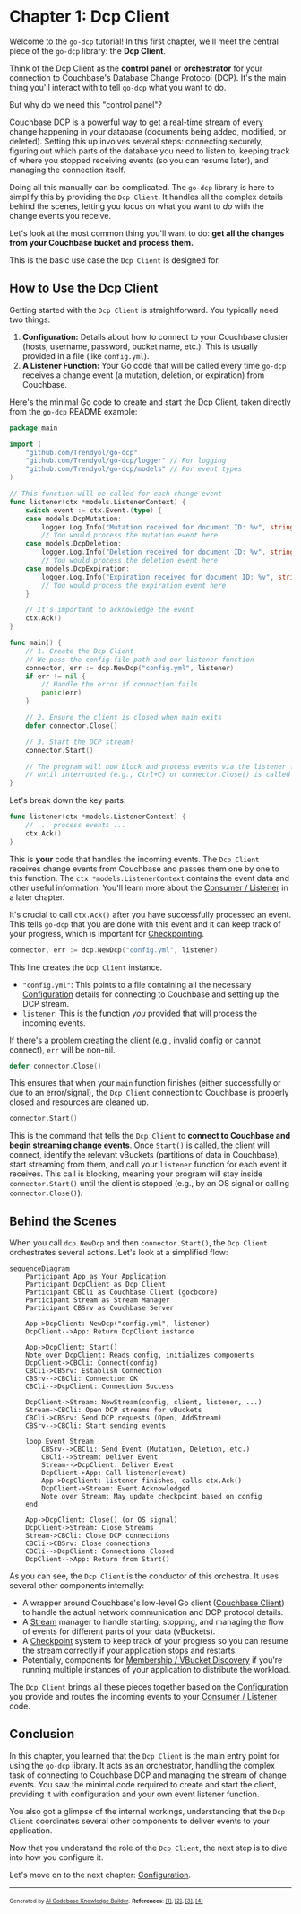# Chapter 1: Dcp Client

Welcome to the `go-dcp` tutorial! In this first chapter, we'll meet the central piece of the `go-dcp` library: the **Dcp Client**.

Think of the Dcp Client as the **control panel** or **orchestrator** for your connection to Couchbase's Database Change Protocol (DCP). It's the main thing you'll interact with to tell `go-dcp` what you want to do.

But why do we need this "control panel"?

Couchbase DCP is a powerful way to get a real-time stream of every change happening in your database (documents being added, modified, or deleted). Setting this up involves several steps: connecting securely, figuring out which parts of the database you need to listen to, keeping track of where you stopped receiving events (so you can resume later), and managing the connection itself.

Doing all this manually can be complicated. The `go-dcp` library is here to simplify this by providing the `Dcp Client`. It handles all the complex details behind the scenes, letting you focus on what you want to *do* with the change events you receive.

Let's look at the most common thing you'll want to do: **get all the changes from your Couchbase bucket and process them.**

This is the basic use case the `Dcp Client` is designed for.

## How to Use the Dcp Client

Getting started with the `Dcp Client` is straightforward. You typically need two things:

1.  **Configuration:** Details about how to connect to your Couchbase cluster (hosts, username, password, bucket name, etc.). This is usually provided in a file (like `config.yml`).
2.  **A Listener Function:** Your Go code that will be called every time `go-dcp` receives a change event (a mutation, deletion, or expiration) from Couchbase.

Here's the minimal Go code to create and start the Dcp Client, taken directly from the `go-dcp` README example:

```go
package main

import (
	"github.com/Trendyol/go-dcp"
	"github.com/Trendyol/go-dcp/logger" // For logging
	"github.com/Trendyol/go-dcp/models" // For event types
)

// This function will be called for each change event
func listener(ctx *models.ListenerContext) {
	switch event := ctx.Event.(type) {
	case models.DcpMutation:
		logger.Log.Info("Mutation received for document ID: %v", string(event.Key))
		// You would process the mutation event here
	case models.DcpDeletion:
		logger.Log.Info("Deletion received for document ID: %v", string(event.Key))
		// You would process the deletion event here
	case models.DcpExpiration:
		logger.Log.Info("Expiration received for document ID: %v", string(event.Key))
		// You would process the expiration event here
	}

	// It's important to acknowledge the event
	ctx.Ack()
}

func main() {
	// 1. Create the Dcp Client
	// We pass the config file path and our listener function
	connector, err := dcp.NewDcp("config.yml", listener)
	if err != nil {
		// Handle the error if connection fails
		panic(err)
	}

	// 2. Ensure the client is closed when main exits
	defer connector.Close()

	// 3. Start the DCP stream!
	connector.Start()

	// The program will now block and process events via the listener function
	// until interrupted (e.g., Ctrl+C) or connector.Close() is called elsewhere
}
```

Let's break down the key parts:

```go
func listener(ctx *models.ListenerContext) {
	// ... process events ...
	ctx.Ack()
}
```

This is **your** code that handles the incoming events. The `Dcp Client` receives change events from Couchbase and passes them one by one to this function. The `ctx *models.ListenerContext` contains the event data and other useful information. You'll learn more about the [Consumer / Listener](03_consumer___listener_.md) in a later chapter.

It's crucial to call `ctx.Ack()` after you have successfully processed an event. This tells `go-dcp` that you are done with this event and it can keep track of your progress, which is important for [Checkpointing](06_checkpoint_.md).

```go
connector, err := dcp.NewDcp("config.yml", listener)
```

This line creates the `Dcp Client` instance.
*   `"config.yml"`: This points to a file containing all the necessary [Configuration](02_configuration_.md) details for connecting to Couchbase and setting up the DCP stream.
*   `listener`: This is the function *you* provided that will process the incoming events.

If there's a problem creating the client (e.g., invalid config or cannot connect), `err` will be non-nil.

```go
defer connector.Close()
```

This ensures that when your `main` function finishes (either successfully or due to an error/signal), the `Dcp Client` connection to Couchbase is properly closed and resources are cleaned up.

```go
connector.Start()
```

This is the command that tells the `Dcp Client` to **connect to Couchbase and begin streaming change events**. Once `Start()` is called, the client will connect, identify the relevant vBuckets (partitions of data in Couchbase), start streaming from them, and call your `listener` function for each event it receives. This call is blocking, meaning your program will stay inside `connector.Start()` until the client is stopped (e.g., by an OS signal or calling `connector.Close()`).

## Behind the Scenes

When you call `dcp.NewDcp` and then `connector.Start()`, the `Dcp Client` orchestrates several actions. Let's look at a simplified flow:

```mermaid
sequenceDiagram
    Participant App as Your Application
    Participant DcpClient as Dcp Client
    Participant CBCli as Couchbase Client (gocbcore)
    Participant Stream as Stream Manager
    Participant CBSrv as Couchbase Server

    App->DcpClient: NewDcp("config.yml", listener)
    DcpClient-->App: Return DcpClient instance

    App->DcpClient: Start()
    Note over DcpClient: Reads config, initializes components
    DcpClient->CBCli: Connect(config)
    CBCli->CBSrv: Establish Connection
    CBSrv-->CBCli: Connection OK
    CBCli-->DcpClient: Connection Success

    DcpClient->Stream: NewStream(config, client, listener, ...)
    Stream->CBCli: Open DCP streams for vBuckets
    CBCli->CBSrv: Send DCP requests (Open, AddStream)
    CBSrv-->CBCli: Start sending events

    loop Event Stream
        CBSrv-->CBCli: Send Event (Mutation, Deletion, etc.)
        CBCli-->Stream: Deliver Event
        Stream-->DcpClient: Deliver Event
        DcpClient->App: Call listener(event)
        App->DcpClient: listener finishes, calls ctx.Ack()
        DcpClient->Stream: Event Acknowledged
        Note over Stream: May update checkpoint based on config
    end

    App->DcpClient: Close() (or OS signal)
    DcpClient->Stream: Close Streams
    Stream->CBCli: Close DCP connections
    CBCli->CBSrv: Close connections
    CBCli-->DcpClient: Connections Closed
    DcpClient-->App: Return from Start()
```

As you can see, the `Dcp Client` is the conductor of this orchestra. It uses several other components internally:

*   A wrapper around Couchbase's low-level Go client ([Couchbase Client](04_couchbase_client__gocbcore_wrapper__.md)) to handle the actual network communication and DCP protocol details.
*   A [Stream](05_stream_.md) manager to handle starting, stopping, and managing the flow of events for different parts of your data (vBuckets).
*   A [Checkpoint](06_checkpoint_.md) system to keep track of your progress so you can resume the stream correctly if your application stops and restarts.
*   Potentially, components for [Membership / VBucket Discovery](09_membership___vbucket_discovery_.md) if you're running multiple instances of your application to distribute the workload.

The `Dcp Client` brings all these pieces together based on the [Configuration](02_configuration_.md) you provide and routes the incoming events to your [Consumer / Listener](03_consumer___listener_.md) code.

## Conclusion

In this chapter, you learned that the `Dcp Client` is the main entry point for using the `go-dcp` library. It acts as an orchestrator, handling the complex task of connecting to Couchbase DCP and managing the stream of change events. You saw the minimal code required to create and start the client, providing it with configuration and your own event listener function.

You also got a glimpse of the internal workings, understanding that the `Dcp Client` coordinates several other components to deliver events to your application.

Now that you understand the role of the `Dcp Client`, the next step is to dive into how you configure it.

Let's move on to the next chapter: [Configuration](02_configuration_.md).

---

<sub><sup>Generated by [AI Codebase Knowledge Builder](https://github.com/The-Pocket/Tutorial-Codebase-Knowledge).</sup></sub> <sub><sup>**References**: [[1]](https://github.com/Trendyol/go-dcp/blob/f83516164dfbcc3050230193a865f051a4097d0e/README.md), [[2]](https://github.com/Trendyol/go-dcp/blob/f83516164dfbcc3050230193a865f051a4097d0e/dcp.go), [[3]](https://github.com/Trendyol/go-dcp/blob/f83516164dfbcc3050230193a865f051a4097d0e/example/grafana/main.go), [[4]](https://github.com/Trendyol/go-dcp/blob/f83516164dfbcc3050230193a865f051a4097d0e/example/main.go)</sup></sub>